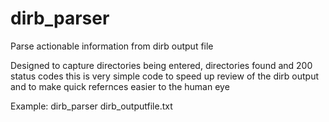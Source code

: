 # dirb_parser
Parse actionable information from dirb output file

Designed to capture directories being entered, directories found and 200 status codes
  this is very simple code to speed up review of the dirb output and to make quick refernces easier to the human eye


Example:
  dirb_parser dirb_outputfile.txt

    
